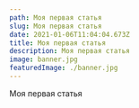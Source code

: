 ```yaml
---
path: Моя первая статья
slug: Моя первая статья
date: 2021-01-06T11:04:04.673Z
title: Моя первая статья
description: Моя первая статья
image: banner.jpg
featuredImage: ./banner.jpg
---
```

Моя первая статья